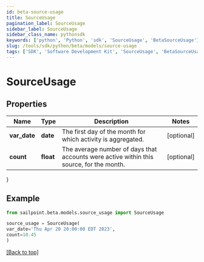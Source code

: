 ```yaml
---
id: beta-source-usage
title: SourceUsage
pagination_label: SourceUsage
sidebar_label: SourceUsage
sidebar_class_name: pythonsdk
keywords: ['python', 'Python', 'sdk', 'SourceUsage', 'BetaSourceUsage'] 
slug: /tools/sdk/python/beta/models/source-usage
tags: ['SDK', 'Software Development Kit', 'SourceUsage', 'BetaSourceUsage']
---
```


# SourceUsage


## Properties

Name | Type | Description | Notes
------------ | ------------- | ------------- | -------------
**var_date** | **date** | The first day of the month for which activity is aggregated. | [optional] 
**count** | **float** | The average number of days that accounts were active within this source, for the month. | [optional] 
}

## Example

```python
from sailpoint.beta.models.source_usage import SourceUsage

source_usage = SourceUsage(
var_date='Thu Apr 20 20:00:00 EDT 2023',
count=10.45
)

```
[[Back to top]](#) 

